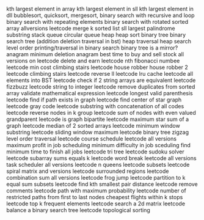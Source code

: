 kth largest element in array
kth largest element in sll
kth largest element in dll
bubblesort, quicksort, mergesort, binary search with recursive and loop
binary search with repeating elements
binary search with rotated sorted array allversions leetcode
merge k sorted list sll
largest palindrome substring
stack queue circular queue heap heap sort binary tree binary search tree (addition deletion traversal in bst)
heap traversal heap search level order printing/traversal in binary search
binary tree is a mirror?
anagram minimum deletion anagram
best time to buy and sell stock all versions on leetcode
delete and earn leetcode
nth fibonacci numbee leetcode
min cost climbing stairs leetcode
house robber house robber 2 leetcode
climbing stairs leetcode
reverse ll leetcode
lru cache leetcode
all elements into BST leetcode
check if 2 string arrays are equivalent leetcode
fizzbuzz leetcode
string to integer leetcode
remove duplicates from sorted array
validate mathematical expression leetcode
longest valid parenthesis leetcode
find if path exists in graph leetcode
find center of star graph leetcode
gray code leetcode
substring with concatenation of all codes leetcode
reverse nodes in k group leetcode
sum of nodes with even valued grandparent leetcode
is graph bipartite leetcode
maximum star sum of a graph leetcode
median of 2 sorted arrays leetcode
minimum window substring leetcode
sliding window maximum leetcode
binary tree zigzag level order traversal leetcode
course schedule leetcode all versions
maximum profit in job scheduling minimum difficulty in job sceduling find minimum time to finish all jobs leetcode
tri tree leetcode
sudoku solver leetcode
subarray sums equals k leetcode
word break leetcode all versions
task scheduler all versions leetcode
n queens leetcode
subsets leetcode
spiral matrix and versions leetcode
surrounded regions leetcode
combination sum all versions leetcode
frog jump leetcode
partition to k equal sum subsets leetcode
find kth smallest pair distance leetcode
remove comments leetcode
path with maximum probability leetcode
number of restricted paths from first to last nodes
cheapest flights within k stops leetcode
top k frequent elements leetcode
search a 2d matrix leetcode
balance a binary search tree leetcode
topological sorting
